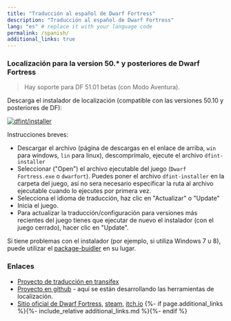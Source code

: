 ```yaml
---
title: "Traducción al español de Dwarf Fortress"
description: "Traducción al español de Dwarf Fortress"
lang: "es" # replace it with your language code
permalink: /spanish/
additional_links: true
---
```


### Localización para la version 50.* y posteriores de Dwarf Fortress

> Hay soporte para DF 51.01 betas (con Modo Aventura).

Descarga el instalador de localización (compatible con las versiones 50.10 y posteriores de DF):

[![dfint/installer](https://img.shields.io/badge/dfint%2Finstaller-forestgreen?style=for-the-badge)](https://github.com/dfint/installer/releases/latest)

Instrucciones breves:

- Descargar el archivo (página de descargas en el enlace de arriba, `win` para windows, `lin` para linux), descomprímalo, ejecute el archivo `dfint-installer`
- Seleccionar ("Open") el archivo ejecutable del juego (`Dwarf Fortress.exe` o `dwarfort`). Puedes poner el archivo `dfint-installer` en la carpeta del juego, así no sera necesario especificar la ruta al archivo ejecutable cuando lo ejecutes por primera vez.
- Selecciona el idioma de traducción, haz clic en "Actualizar" o "Update"
- Inicia el juego.
- Para actualizar la traducción/configuración para versiones más recientes del juego tienes que ejecutar de nuevo el instalador (con el juego cerrado), hacer clic en "Update".

Si tiene problemas con el instalador (por ejemplo, si utiliza Windows 7 u 8), puede utilizar el [package-buidler](https://dfint-package-build.streamlit.app) en su lugar.

### Enlaces

- [Proyecto de traducción en transifex](https://app.transifex.com/dwarf-fortress-translation/dwarf-fortress-steam)
- [Proyecto en github](https://github.com/dfint) - aquí se están desarrollando las herramientas de localización.
- [Sitio oficial de Dwarf Fortress](https://bay12games.com/dwarves/), [steam](https://store.steampowered.com/app/975370/Dwarf_Fortress/), [itch.io](https://kitfoxgames.itch.io/dwarf-fortress)
{%- if page.additional_links %}{%- include_relative additional_links.md %}{%- endif %}
